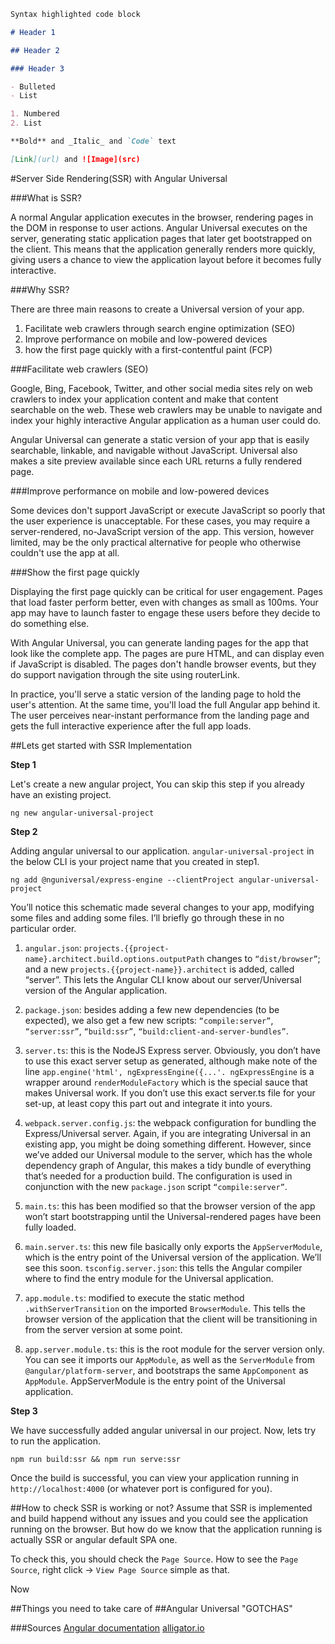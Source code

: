 ```markdown
Syntax highlighted code block

# Header 1

## Header 2

### Header 3

- Bulleted
- List

1. Numbered
2. List

**Bold** and _Italic_ and `Code` text

[Link](url) and ![Image](src)
```

#Server Side Rendering(SSR) with Angular Universal

###What is SSR?

<!-- Typical Angular application is a Single-Page Application (SPA) where the rendering happens on the client side(i.e., Browser). The process of rendering the application on the server is referred as Server Side Rendering(SSR). -->

A normal Angular application executes in the browser, rendering pages in the DOM in response to user actions. Angular Universal executes on the server, generating static application pages that later get bootstrapped on the client. This means that the application generally renders more quickly, giving users a chance to view the application layout before it becomes fully interactive.

###Why SSR?

There are three main reasons to create a Universal version of your app.

1. Facilitate web crawlers through search engine optimization (SEO)
2. Improve performance on mobile and low-powered devices
3. how the first page quickly with a first-contentful paint (FCP)

###Facilitate web crawlers (SEO)

Google, Bing, Facebook, Twitter, and other social media sites rely on web crawlers to index your application content and make that content searchable on the web. These web crawlers may be unable to navigate and index your highly interactive Angular application as a human user could do.

Angular Universal can generate a static version of your app that is easily searchable, linkable, and navigable without JavaScript. Universal also makes a site preview available since each URL returns a fully rendered page.

###Improve performance on mobile and low-powered devices

Some devices don't support JavaScript or execute JavaScript so poorly that the user experience is unacceptable. For these cases, you may require a server-rendered, no-JavaScript version of the app. This version, however limited, may be the only practical alternative for people who otherwise couldn't use the app at all.

###Show the first page quickly

Displaying the first page quickly can be critical for user engagement. Pages that load faster perform better, even with changes as small as 100ms. Your app may have to launch faster to engage these users before they decide to do something else.

With Angular Universal, you can generate landing pages for the app that look like the complete app. The pages are pure HTML, and can display even if JavaScript is disabled. The pages don't handle browser events, but they do support navigation through the site using routerLink.

In practice, you'll serve a static version of the landing page to hold the user's attention. At the same time, you'll load the full Angular app behind it. The user perceives near-instant performance from the landing page and gets the full interactive experience after the full app loads.

##Lets get started with SSR Implementation

**Step 1**

Let's create a new angular project, You can skip this step if you already have an existing project.

```
ng new angular-universal-project
```

**Step 2**

Adding angular universal to our application. `angular-universal-project` in the below CLI is your project name that you created in step1.

```
ng add @nguniversal/express-engine --clientProject angular-universal-project
```

You’ll notice this schematic made several changes to your app, modifying some files and adding some files. I’ll briefly go through these in no particular order.

1. `angular.json`: `projects.{{project-name}.architect.build.options.outputPath` changes to `“dist/browser”`; and a new `projects.{{project-name}}.architect` is added, called “server”. This lets the Angular CLI know about our server/Universal version of the Angular application.

2. `package.json`: besides adding a few new dependencies (to be expected), we also get a few new scripts: `“compile:server”`, `“server:ssr”`, `“build:ssr”`, `“build:client-and-server-bundles”`.

3. `server.ts`: this is the NodeJS Express server. Obviously, you don’t have to use this exact server setup as generated, although make note of the line `app.engine('html', ngExpressEngine({...'. ngExpressEngine` is a wrapper around `renderModuleFactory` which is the special sauce that makes Universal work. If you don’t use this exact server.ts file for your set-up, at least copy this part out and integrate it into yours.

4. `webpack.server.config.js`: the webpack configuration for bundling the Express/Universal server. Again, if you are integrating Universal in an existing app, you might be doing something different. However, since we’ve added our Universal module to the server, which has the whole dependency graph of Angular, this makes a tidy bundle of everything that’s needed for a production build. The configuration is used in conjunction with the new `package.json` script `“compile:server”`.

5. `main.ts`: this has been modified so that the browser version of the app won’t start bootstrapping until the Universal-rendered pages have been fully loaded.

6. `main.server.ts`: this new file basically only exports the `AppServerModule`, which is the entry point of the Universal version of the application. We’ll see this soon.
   `tsconfig.server.json`: this tells the Angular compiler where to find the entry module for the Universal application.

7. `app.module.ts`: modified to execute the static method `.withServerTransition` on the imported `BrowserModule`. This tells the browser version of the application that the client will be transitioning in from the server version at some point.

8. `app.server.module.ts`: this is the root module for the server version only. You can see it imports our `AppModule`, as well as the `ServerModule` from `@angular/platform-server`, and bootstraps the same `AppComponent` as `AppModule`. AppServerModule is the entry point of the Universal application.

**Step 3**

We have successfully added angular universal in our project. Now, lets try to run the application.

```
npm run build:ssr && npm run serve:ssr
```

Once the build is successful, you can view your application running in `http://localhost:4000` (or whatever port is configured for you).

##How to check SSR is working or not?
Assume that SSR is implemented and build happend without any issues and you could see the application running on the browser. But how do we know that the application running is actually SSR or angular default SPA one.

To check this, you should check the `Page Source`. How to see the `Page Source`, right click -> `View Page Source` simple as that.

Now

##Things you need to take care of
##Angular Universal "GOTCHAS"

###Sources
[Angular documentation](https://angular.io/guide/universal)
[alligator.io](https://alligator.io/angular/angular-universal/)
